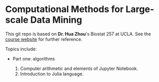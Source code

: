 # Computational Methods for Large-scale Data Mining
This git repo is based on **Dr. Hua Zhou**'s Biostat 257 at UCLA. See the [course website](https://ucla-biostat-257-2021spring.github.io/schedule/schedule.html) for further reference.

Topics include:

- Part one: algorithms

  1. Computer arithmetic and elements of Jupyter Notebook.
  2. Introduction to Julia language.
